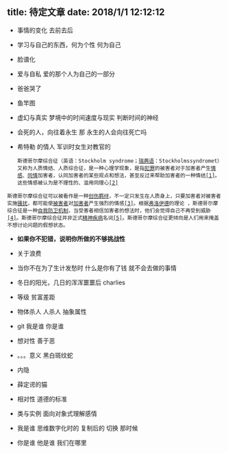 title: 待定文章
date: 2018/1/1 12:12:12
---
* 事情的变化 去前去后
* 学习与自己的东西，何为个性 何为自己
* 脸谱化
* 爱与自私  爱的那个人为自己的一部分
* 爸爸哭了
* 鱼竿图 
* 虚幻与真实   梦境中的时间速度与现实    判断时间的神经
* 会死的人，向往着永生  那 永生的人会向往死亡吗
* 希特勒 的情人  军训时女生对教官的

  `斯德哥尔摩综合征（英语：Stockholm syndrome；`[`瑞典语`](https://zh.wikipedia.org/wiki/瑞典語)`：Stockholmssyndromet）又称为人质情结、人质综合征，是一种心理学现象，是指`[`犯罪`](https://zh.wikipedia.org/wiki/犯罪)`的被害者对于加害者产生`[`情感`](https://zh.wikipedia.org/wiki/情感)`、`[`同情`](https://zh.wikipedia.org/wiki/同情)`加害者，认同加害者的某些观点和想法，甚至反过来帮助加害者的一种情结`[`[1]`](https://zh.wikipedia.org/wiki/斯德哥爾摩症候群#cite_note-FBI_bulletin-1)`。这些情感被认为是不理性的、滥用同理心`[`[2]`](https://zh.wikipedia.org/wiki/斯德哥爾摩症候群#cite_note-2)

`斯德哥尔摩综合征可以被看作是一种`[`创伤羁绊`](https://zh.wikipedia.org/w/index.php?title=創傷羈絆&action=edit&redlink=1)`，不一定只发生在人质身上，只要加害者对被害者实施`[`骚扰`](https://zh.wikipedia.org/wiki/騷擾)`，都可能使`[`被害者`](https://zh.wikipedia.org/wiki/被害者)`对`[`加害者`](https://zh.wikipedia.org/w/index.php?title=加害者&action=edit&redlink=1)`产生强烈的情感`[`[3]`](https://zh.wikipedia.org/wiki/斯德哥爾摩症候群#cite_note-3)`。根据`[`弗洛伊德`](https://zh.wikipedia.org/wiki/弗洛伊德)`的理论 ，斯德哥尔摩综合征是一种`[`自我防卫机制`](https://zh.wikipedia.org/wiki/自我防衛機制)`，当受害者相信加害者的想法时，他们会觉得自己不再受到威胁`[`[4]`](https://zh.wikipedia.org/wiki/斯德哥爾摩症候群#cite_note-4)`。斯德哥尔摩综合征并非正式`[`精神疾病`](https://zh.wikipedia.org/wiki/精神疾病)`名词`[`[5]`](https://zh.wikipedia.org/wiki/斯德哥爾摩症候群#cite_note-5)`。斯德哥尔摩综合征更倾向是人们用来掩盖不想讨论问题的假想状态。`

* **如果你不犯错，说明你所做的不够挑战性**
* 关于浪费
* 当你不在为了生计发愁时 什么是你有了钱 就不会去做的事情

* 冬日的阳光，几日的浑浑噩噩后 charlies

* 等级 贫富差距

* 物体杀人 人杀人  抽象属性

* git 我是谁 你是谁

* 想对性 善于恶

* 。。。意义 黑白斑纹蛇
* 内隐
* 薛定谔的猫
* 相对性 道德的标准
* 类与实例 面向对象式理解感情
* 我是谁  思维数字化时的 复制后的 切换 那时候 
* 你是谁 他是谁 我们在哪里




